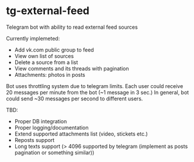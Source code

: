 # tg-external-feed
Telegram bot with ability to read external feed sources

Currently implemeted:
- Add vk.com public group to feed
- View own list of sources
- Delete a source from a list
- View comments and its threads with pagination
- Attachments: photos in posts

Bot uses throttling system due to telegram limits. 
Each user could receive 20 messages per minute from the bot (~1 message in 3 sec.)
In general, bot could send ~30 messages per second to different users.

TBD:
- Proper DB integration
- Proper logging/documentation
- Extend supported attachments list (video, stickets etc.)
- Reposts support
- Long texts support (> 4096 supported by telegram (implement as posts pagination or something similar))
